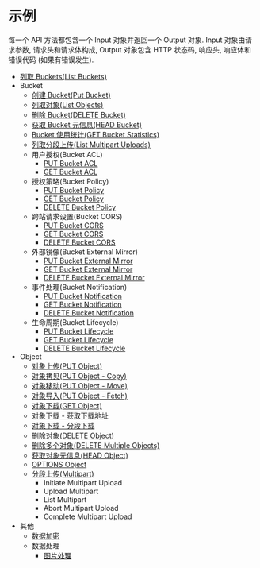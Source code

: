 # 示例

每一个 API 方法都包含一个 Input 对象并返回一个 Output 对象.
Input 对象由请求参数, 请求头和请求体构成, Output 对象包含 HTTP 状态码, 响应头, 响应体和错误代码 (如果有错误发生).

- [列取 Buckets(List Buckets)](./example/list_buckets_zh-CN.md)
- Bucket
    - [创建 Bucket(Put Bucket)](./example/create_bucket_zh-CN.md)
    - [列取对象(List Objects)](example/list_objects_zh-CN.md)
    - [删除 Bucket(DELETE Bucket)](./example/delete_bucket_zh-CN.md)
    - [获取 Bucket 元信息(HEAD Bucket)](./example/head_bucket_zh-CN.md)
    - [Bucket 使用统计(GET Bucket Statistics)](./example/get_bucket_statistics_zh-CN.md)
    - [列取分段上传(List Multipart Uploads)](./example/list_multipart_uploads_zh-CN.md)
    - 用户授权(Bucket ACL)
        - [PUT Bucket ACL](example/put_bucket_acl_zh-CN.md)
        - [GET Bucket ACL](./example/get_bucket_acl_zh-CN.md)
    - 授权策略(Bucket Policy)
        - [PUT Bucket Policy](./example/put_bucket_policy_zh-CN.md)
        - [GET Bucket Policy](./example/get_bucket_policy_zh-CN.md)
        - [DELETE Bucket Policy](./example/delete_bucket_policy_zh-CN.md)
    - 跨站请求设置(Bucket CORS)
        - [PUT Bucket CORS](./example/put_bucket_cors_zh-CN.md)
        - [GET Bucket CORS](./example/get_bucket_cors_zh-CN.md)
        - [DELETE Bucket CORS](./example/delete_bucket_cors_zh-CN.md)
    - 外部镜像(Bucket External Mirror)
        - [PUT Bucket External Mirror](./example/put_bucket_external_mirror_zh-CN.md)
        - [GET Bucket External Mirror](./example/get_bucket_external_mirror_zh-CN.md)
        - [DELETE Bucket External Mirror](./example/delete_bucket_external_mirror_zh-CN.md)
    - 事件处理(Bucket Notification)
        - [PUT Bucket Notification](./example/put_bucket_notification_zh-CN.md)
        - [GET Bucket Notification](./example/get_bucket_notification_zh-CN.md)
        - [DELETE Bucket Notification](./example/delete_bucket_notification_zh-CN.md)
    - 生命周期(Bucket Lifecycle)
        - [PUT Bucket Lifecycle](./example/put_bucket_lifecycle_zh-CN.md)
        - [GET Bucket Lifecycle](./example/get_bucket_lifecycle_zh-CN.md)
        - [DELETE Bucket Lifecycle](./example/delete_bucket_lifecycle_zh-CN.md)
- Object
    - [对象上传(PUT Object)](example/put_object_zh-CN.md)
    - [对象拷贝(PUT Object - Copy)](./example/put_object_copy_zh-CN.md)
    - [对象移动(PUT Object - Move)](example/put_object_move_zh-CN.md)
    - [对象导入(PUT Object - Fetch)](./example/put_object_fetch_zh-CN.md)
    - [对象下载(GET Object)](example/get_object_zh-CN.md)
    - [对象下载 - 获取下载地址](example/get_object_url_zh-CN.md)
    - [对象下载 - 分段下载](example/get_object_by_segment_zh-CN.md)
    - [删除对象(DELETE Object)](./example/delete_object_zh-CN.md)
    - [删除多个对象(DELETE Multiple Objects)](example/delete_multiple_object_zh-CN.md)
    - [获取对象元信息(HEAD Object)](example/head_object_zh-CN.md)
    - [OPTIONS Object](./example/options_object_zh-CN.md)
    - [分段上传(Multipart)](example/multipart_upload_zh-CN.md)
       - Initiate Multipart Upload
       - Upload Multipart
       - List Multipart
       - Abort Multipart Upload
       - Complete Multipart Upload
- 其他
    - [数据加密](example/encryption_zh-CN.md)
    - 数据处理
        - [图片处理](./example/image_process_zh-CN.md)

